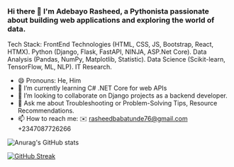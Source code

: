 ### Hi there 👋  I'm Adebayo Rasheed, a Pythonista passionate about building web applications and exploring the world of data.

Tech Stack:
FrontEnd Technologies (HTML, CSS, JS, Bootstrap, React, HTMX).
Python (Django, Flask, FastAPI, NINJA, ASP.Net Core).
Data Analysis (Pandas, NumPy, Matplotlib, Statistic).
Data Science (Scikit-learn, TensorFlow, ML, NLP).
IT Research.

- 😄 Pronouns: He, Him
- 🌱 I’m currently learning C# .NET Core  for web APIs
- 👯 I’m looking to collaborate on Django projects as a backend developer.
- 💬 Ask me about Troubleshooting or Problem-Solving Tips, Resource Recommendations.
- 📫 How to reach me:
   ✉️ rasheedbabatunde76@gmail.com
   +2347087726266
  
![Anurag's GitHub stats](https://github-readme-stats.vercel.app/api?username=CodeLord2020&show_icons=true&theme=merko)


[![GitHub Streak](https://streak-stats.demolab.com/?user=CodeLord2020)](https://git.io/streak-stats)
